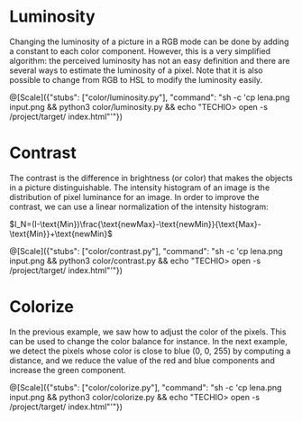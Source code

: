 # Luminosity

Changing the luminosity of a picture in a RGB mode can be done by adding a constant to each color component. However, this is a very simplified algorithm: the perceived luminosity has not an easy definition and there are several ways to estimate the luminosity of a pixel. Note that it is also possible to change from RGB to HSL to modify the luminosity easily.

@[Scale]({"stubs": ["color/luminosity.py"], "command": "sh -c 'cp lena.png input.png && python3 color/luminosity.py && echo \"TECHIO> open -s /project/target/ index.html\"'"})

# Contrast

The contrast is the difference in brightness (or color) that makes the objects in a picture distinguishable. The intensity histogram of an image is the distribution of pixel luminance for an image. In order to improve the contrast, we can use a linear normalization of the intensity histogram:

$`I_N=(I-\text{Min})\frac{\text{newMax}-\text{newMin}}{\text{Max}-\text{Min}}+\text{newMin}`$

@[Scale]({"stubs": ["color/contrast.py"], "command": "sh -c 'cp lena.png input.png && python3 color/contrast.py && echo \"TECHIO> open -s /project/target/ index.html\"'"})

# Colorize

In the previous example, we saw how to adjust the color of the pixels. This can be used to change the color balance for instance. In the next example, we detect the pixels whose color is close to blue (0, 0, 255) by computing a distance, and we reduce the value of the red and blue components and increase the green component.

@[Scale]({"stubs": ["color/colorize.py"], "command": "sh -c 'cp lena.png input.png && python3 color/colorize.py && echo \"TECHIO> open -s /project/target/ index.html\"'"})

